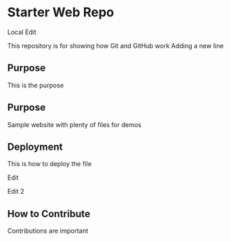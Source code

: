 # Starter Web Repo

Local Edit

This repository is for showing how Git and GitHub work
Adding a new line

## Purpose

This is the purpose

## Purpose

Sample website with plenty of files for demos

## Deployment

This is how to deploy the file

Edit

Edit 2

## How to Contribute

Contributions are important